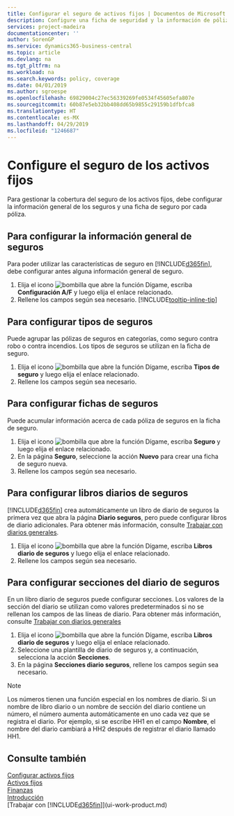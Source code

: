 ```yaml
---
title: Configurar el seguro de activos fijos | Documentos de Microsoft
description: Configure una ficha de seguridad y la información de póliza de seguro general para administrar la cobertura del seguro de los activos fijos.
services: project-madeira
documentationcenter: ''
author: SorenGP
ms.service: dynamics365-business-central
ms.topic: article
ms.devlang: na
ms.tgt_pltfrm: na
ms.workload: na
ms.search.keywords: policy, coverage
ms.date: 04/01/2019
ms.author: sgroespe
ms.openlocfilehash: 69829004c27ec56339269fe0534f45605efa807e
ms.sourcegitcommit: 60b87e5eb32bb408dd65b9855c29159b1dfbfca8
ms.translationtype: HT
ms.contentlocale: es-MX
ms.lasthandoff: 04/29/2019
ms.locfileid: "1246687"
---
```

# <a name="set-up-fixed-asset-insurance"></a>Configure el seguro de los activos fijos
Para gestionar la cobertura del seguro de los activos fijos, debe configurar la información general de los seguros y una ficha de seguro por cada póliza.

## <a name="to-set-up-general-insurance-information"></a>Para configurar la información general de seguros
Para poder utilizar las características de seguro en [!INCLUDE[d365fin](includes/d365fin_md.md)], debe configurar antes alguna información general de seguro.  

1. Elija el icono ![bombilla que abre la función Dígame](media/ui-search/search_small.png "Dígame que desea hacer"), escriba **Configuración A/F** y luego elija el enlace relacionado.  
2. Rellene los campos según sea necesario. [!INCLUDE[tooltip-inline-tip](includes/tooltip-inline-tip_md.md)]  

## <a name="to-set-up-insurance-types"></a>Para configurar tipos de seguros
Puede agrupar las pólizas de seguros en categorías, como seguro contra robo o contra incendios. Los tipos de seguros se utilizan en la ficha de seguro.

1. Elija el icono ![bombilla que abre la función Dígame](media/ui-search/search_small.png "Dígame que desea hacer"), escriba **Tipos de seguro** y luego elija el enlace relacionado.  
2. Rellene los campos según sea necesario.

## <a name="to-set-up-insurance-cards"></a>Para configurar fichas de seguros
Puede acumular información acerca de cada póliza de seguros en la ficha de seguro.  

1. Elija el icono ![bombilla que abre la función Dígame](media/ui-search/search_small.png "Dígame que desea hacer"), escriba **Seguro** y luego elija el enlace relacionado.  
2. En la página **Seguro**, seleccione la acción **Nuevo** para crear una ficha de seguro nueva.  
3. Rellene los campos según sea necesario.

## <a name="to-set-up-insurance-journal-templates"></a>Para configurar libros diarios de seguros
[!INCLUDE[d365fin](includes/d365fin_md.md)] crea automáticamente un libro de diario de seguros la primera vez que abra la página **Diario seguros**, pero puede configurar libros de diario adicionales. Para obtener más información, consulte [Trabajar con diarios generales](ui-work-general-journals.md).  

1. Elija el icono ![bombilla que abre la función Dígame](media/ui-search/search_small.png "Dígame que desea hacer"), escriba **Libros diario de seguros** y luego elija el enlace relacionado.  
2. Rellene los campos según sea necesario.

## <a name="to-set-up-insurance-journal-batches"></a>Para configurar secciones del diario de seguros
En un libro diario de seguros puede configurar secciones. Los valores de la sección del diario se utilizan como valores predeterminados si no se rellenan los campos de las líneas de diario. Para obtener más información, consulte [Trabajar con diarios generales](ui-work-general-journals.md)  

1. Elija el icono ![bombilla que abre la función Dígame](media/ui-search/search_small.png "Dígame que desea hacer"), escriba **Libros diario de seguros** y luego elija el enlace relacionado.  
2. Seleccione una plantilla de diario de seguros y, a continuación, selecciona la acción **Secciones**.
3. En la página **Secciones diario seguros**, rellene los campos según sea necesario.

> [!NOTE]  
>   Los números tienen una función especial en los nombres de diario. Si un nombre de libro diario o un nombre de sección del diario contiene un número, el número aumenta automáticamente en uno cada vez que se registra el diario. Por ejemplo, si se escribe HH1 en el campo **Nombre**, el nombre del diario cambiará a HH2 después de registrar el diario llamado HH1.

## <a name="see-also"></a>Consulte también
[Configurar activos fijos](fa-setup.md)  
[Activos fijos](fa-manage.md)  
[Finanzas](finance.md)  
[Introducción](product-get-started.md)  
[Trabajar con [!INCLUDE[d365fin](includes/d365fin_md.md)]](ui-work-product.md)
